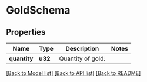 # GoldSchema

## Properties
Name | Type | Description | Notes
------------ | ------------- | ------------- | -------------
**quantity** | **u32** | Quantity of gold. | 

[[Back to Model list]](../README.md#documentation-for-models) [[Back to API list]](../README.md#documentation-for-api-endpoints) [[Back to README]](../README.md)


